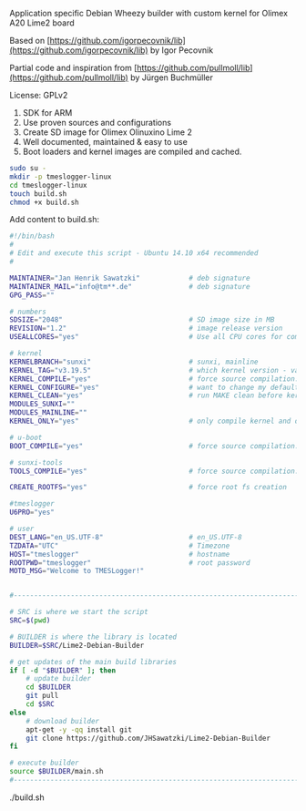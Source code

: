 Application specific Debian Wheezy builder with custom kernel for Olimex A20 Lime2 board

Based on [https://github.com/igorpecovnik/lib](https://github.com/igorpecovnik/lib) by Igor Pecovnik

Partial code and inspiration from [https://github.com/pullmoll/lib](https://github.com/pullmoll/lib) by Jürgen Buchmüller

License: GPLv2

1. SDK for ARM 
2. Use proven sources and configurations
3. Create SD image for Olimex Olinuxino Lime 2
4. Well documented, maintained & easy to use
5. Boot loaders and kernel images are compiled and cached.

```bash
sudo su -
mkdir -p tmeslogger-linux
cd tmeslogger-linux
touch build.sh
chmod +x build.sh
```

Add content to build.sh:

```bash
#!/bin/bash
#
# Edit and execute this script - Ubuntu 14.10 x64 recommended
#

MAINTAINER="Jan Henrik Sawatzki"			# deb signature
MAINTAINER_MAIL="info@tm**.de"				# deb signature
GPG_PASS=""

# numbers
SDSIZE="2048"								# SD image size in MB
REVISION="1.2"								# image release version
USEALLCORES="yes"							# Use all CPU cores for compiling

# kernel
KERNELBRANCH="sunxi"						# sunxi, mainline
KERNEL_TAG="v3.19.5"						# which kernel version - valid only for mainline
KERNEL_COMPILE="yes"						# force source compilation: yes / no
KERNEL_CONFIGURE="yes"						# want to change my default configuration
KERNEL_CLEAN="yes"							# run MAKE clean before kernel compilation
MODULES_SUNXI=""
MODULES_MAINLINE=""
KERNEL_ONLY="yes"							# only compile kernel and do nothing else

# u-boot
BOOT_COMPILE="yes"							# force source compilation: yes / no

# sunxi-tools
TOOLS_COMPILE="yes"							# force source compilation: yes / no

CREATE_ROOTFS="yes"							# force root fs creation

#tmeslogger
U6PRO="yes"

# user
DEST_LANG="en_US.UTF-8"						# en_US.UTF-8
TZDATA="UTC"								# Timezone
HOST="tmeslogger"							# hostname
ROOTPWD="tmeslogger"						# root password
MOTD_MSG="Welcome to TMESLogger!"


#---------------------------------------------------------------------------------------

# SRC is where we start the script
SRC=$(pwd)

# BUILDER is where the library is located
BUILDER=$SRC/Lime2-Debian-Builder

# get updates of the main build libraries
if [ -d "$BUILDER" ]; then
	# update builder
	cd $BUILDER
	git pull
	cd $SRC
else
	# download builder
	apt-get -y -qq install git
	git clone https://github.com/JHSawatzki/Lime2-Debian-Builder
fi

# execute builder
source $BUILDER/main.sh
#---------------------------------------------------------------------------------------
```

./build.sh